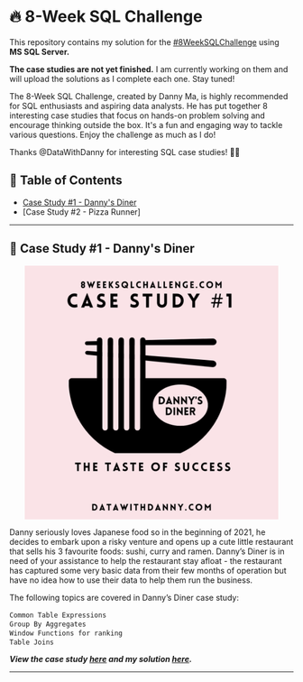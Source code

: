 # :fire: 8-Week SQL Challenge

This repository contains my solution for the [#8WeekSQLChallenge](https://8weeksqlchallenge.com/) using **MS SQL Server.** 

**The case studies are not yet finished.** I am currently working on them and will upload the solutions as I complete each one. Stay tuned!

The 8-Week SQL Challenge, created by Danny Ma, is highly recommended for SQL enthusiasts and aspiring data analysts. He has put together 8 interesting case studies that focus on hands-on problem solving and encourage thinking outside the box.  It's a fun and engaging way to tackle various questions. Enjoy the challenge as much as I do!

Thanks @DataWithDanny for interesting SQL case studies! :wave:🏻


## 📕 Table of Contents
* [Case Study #1 - Danny's Diner](https://github.com/sagarsavalgi/8-Week-SQL-Challenge/tree/main/Case%20Study%20%231%20-%20Danny's%20Diner)
* [Case Study #2 - Pizza Runner]

---
## 🍜 Case Study #1 - Danny's Diner
<p align="center">
<img src="https://github.com/sagarsavalgi/8-Week-SQL-Challenge/blob/main/IMG/case1.png" align="center" width="450" height="450" >

Danny seriously loves Japanese food so in the beginning of 2021, he decides to embark upon a risky venture and opens up a cute little restaurant that sells his 3 favourite foods: sushi, curry and ramen.
Danny’s Diner is in need of your assistance to help the restaurant stay afloat - the restaurant has captured some very basic data from their few months of operation but have no idea how to use their data to help them run the business.

The following topics are covered in Danny’s Diner case study:

    Common Table Expressions
    Group By Aggregates
    Window Functions for ranking
    Table Joins

***View the case study [here](https://8weeksqlchallenge.com/case-study-1/) and my solution 
  [here](https://github.com/sagarsavalgi/8-Week-SQL-Challenge/tree/main/Case%20Study%20%231%20-%20Danny's%20Diner).***

---
